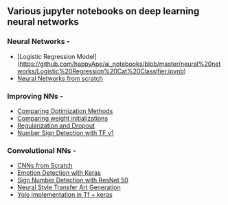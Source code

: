 ## Various jupyter notebooks on deep learning neural networks 

### Neural Networks - 
 - [Logistic Regression Model] (https://github.com/happyApe/ai_notebooks/blob/master/neural%20networks/Logistic%20Regression%20Cat%20Classifier.ipynb)
 - [Neural Networks from scratch](https://github.com/happyApe/ai_notebooks/blob/master/neural%20networks/Deep%20Neural%20Network.ipynb)

### Improving NNs - 
 - [Comparing Optimization Methods](https://github.com/happyApe/ai_notebooks/blob/master/improving%20neural%20networks/Comparing%20different%20optimization%20methods.ipynb)
 - [Comparing weight initializations](https://github.com/happyApe/ai_notebooks/blob/master/improving%20neural%20networks/Comparing%20different%20weights%20initializations.ipynb)
 - [Regularization and Dropout](https://github.com/happyApe/ai_notebooks/blob/master/improving%20neural%20networks/Comparing%20Regularization%20and%20Dropout%20mechanism.ipynb)
 - [Number Sign Detection with TF v1](https://github.com/happyApe/ai_notebooks/blob/master/improving%20neural%20networks/What's%20the%20Number%20(Tensorflow%20v1).ipynb)
 
### Convolutional NNs - 
 - [CNNs from Scratch](https://github.com/happyApe/ai_notebooks/blob/master/Convolutional%20Neural%20Networks/CNNs%20from%20scratch.ipynb)  
 - [Emotion Detection with Keras](https://github.com/happyApe/ai_notebooks/blob/master/Convolutional%20Neural%20Networks/Emotion%20detection%20with%20Keras.ipynb)
 - [Sign Number Detection with ResNet 50](https://github.com/happyApe/ai_notebooks/blob/master/Convolutional%20Neural%20Networks/Residual%20Networks.ipynb)
 - [Neural Style Transfer Art Generation](https://github.com/happyApe/ai_notebooks/blob/master/Convolutional%20Neural%20Networks/Neural%20Style%20Transfer%20.ipynb)
 - [Yolo implementation in Tf + keras](https://github.com/happyApe/ai_notebooks/blob/master/Convolutional%20Neural%20Networks/YOLO%20with%20TF%20%26%20Keras.ipynb)


